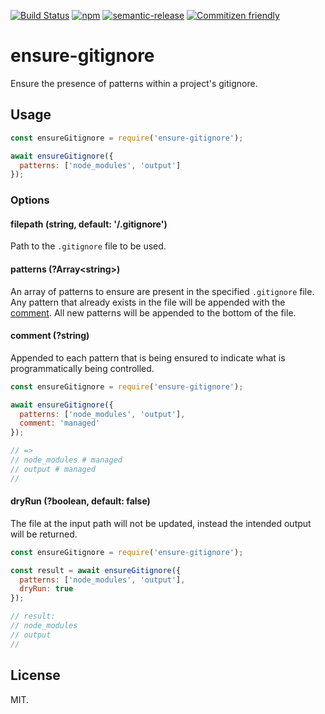 [![Build Status](https://img.shields.io/travis/seek-oss/ensure-gitignore/master.svg?style=flat-square)](http://travis-ci.org/seek-oss/ensure-gitignore) [![npm](https://img.shields.io/npm/v/ensure-gitignore.svg?style=flat-square)](https://www.npmjs.com/package/ensure-gitignore) [![semantic-release](https://img.shields.io/badge/%20%20%F0%9F%93%A6%F0%9F%9A%80-semantic--release-e10079.svg?style=flat-square)](https://github.com/semantic-release/semantic-release) [![Commitizen friendly](https://img.shields.io/badge/commitizen-friendly-brightgreen.svg?style=flat-square)](http://commitizen.github.io/cz-cli/)

# ensure-gitignore

Ensure the presence of patterns within a project's gitignore.

## Usage

```js
const ensureGitignore = require('ensure-gitignore');

await ensureGitignore({
  patterns: ['node_modules', 'output']
});
```

### Options

#### filepath (string, default: '<cwd>/.gitignore')

Path to the `.gitignore` file to be used.

#### patterns (?Array\<string>)

An array of patterns to ensure are present in the specified `.gitignore` file. Any pattern that already exists in the file will be appended with the [comment](#comment). All new patterns will be appended to the bottom of the file.

<a id="comment">

#### comment (?string)

Appended to each pattern that is being ensured to indicate what is programmatically being controlled.

```js
const ensureGitignore = require('ensure-gitignore');

await ensureGitignore({
  patterns: ['node_modules', 'output'],
  comment: 'managed'
});

// =>
// node_modules # managed
// output # managed
//
```

#### dryRun (?boolean, default: false)

The file at the input path will not be updated, instead the intended output will be returned.

```js
const ensureGitignore = require('ensure-gitignore');

const result = await ensureGitignore({
  patterns: ['node_modules', 'output'],
  dryRun: true
});

// result:
// node_modules
// output
//
```

## License

MIT.
